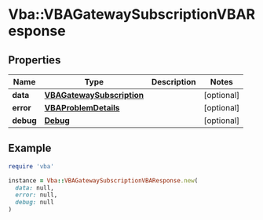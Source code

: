 # Vba::VBAGatewaySubscriptionVBAResponse

## Properties

| Name | Type | Description | Notes |
| ---- | ---- | ----------- | ----- |
| **data** | [**VBAGatewaySubscription**](VBAGatewaySubscription.md) |  | [optional] |
| **error** | [**VBAProblemDetails**](VBAProblemDetails.md) |  | [optional] |
| **debug** | [**Debug**](Debug.md) |  | [optional] |

## Example

```ruby
require 'vba'

instance = Vba::VBAGatewaySubscriptionVBAResponse.new(
  data: null,
  error: null,
  debug: null
)
```

